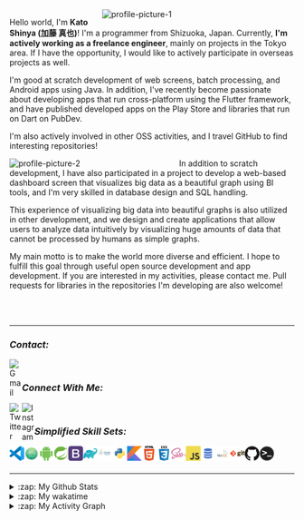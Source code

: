 <img src="https://user-images.githubusercontent.com/13072231/144806565-597f5fc7-ef5c-499c-b66d-a91d3cebcdc0.png" min-width="340px" max-width="400px" width="340px" align="right" alt="profile-picture-1">

<p align="left">
Hello world, I'm <strong>Kato Shinya (加藤 真也)</strong>! I'm a programmer from Shizuoka, Japan. Currently, <strong>I'm actively working as a freelance engineer</strong>, mainly on projects in the Tokyo area. If I have the opportunity, I would like to actively participate in overseas projects as well.

I'm good at scratch development of web screens, batch processing, and Android apps using Java. In addition, I've recently become passionate about developing apps that run cross-platform using the Flutter framework, and have published developed apps on the Play Store and libraries that run on Dart on PubDev.

I'm also actively involved in other OSS activities, and I travel GitHub to find interesting repositories!

</p>

<img src="https://user-images.githubusercontent.com/13072231/144807504-3d1ab63b-9398-42fd-8132-b7b660ab467c.png" min-width="340px" max-width="300px" width="300px" align="left" alt="profile-picture-2">

<p align="left">
In addition to scratch development, I have also participated in a project to develop a web-based dashboard screen that visualizes big data as a beautiful graph using BI tools, and I'm very skilled in database design and SQL handling.

This experience of visualizing big data into beautiful graphs is also utilized in other development, and we design and create applications that allow users to analyze data intuitively by visualizing huge amounts of data that cannot be processed by humans as simple graphs.

My main motto is to make the world more diverse and efficient. I hope to fulfill this goal through useful open source development and app development. If you are interested in my activities, please contact me. Pull requests for libraries in the repositories I'm developing are also welcome!

</p>

</br>
</br>

---

### **_Contact:_**

[<img align="left" alt="Gmail" width="22px" src="https://cdn.jsdelivr.net/npm/simple-icons@v3/icons/gmail.svg" />][gmail]

<br />

### **_Connect With Me:_**

[<img align="left" alt="Twitter" width="22px" src="https://cdn.jsdelivr.net/npm/simple-icons@v3/icons/twitter.svg" />][twitter]
[<img align="left" alt="Instagram" width="22px" src="https://cdn.jsdelivr.net/npm/simple-icons@v3/icons/instagram.svg" />][instagram]

<br />

### **_Simplified Skill Sets:_**

<img align="left" alt="Visual Studio Code" width="26px" src="https://raw.githubusercontent.com/github/explore/80688e429a7d4ef2fca1e82350fe8e3517d3494d/topics/visual-studio-code/visual-studio-code.png" />
<img align="left" alt="Atom" width="26px" src="https://raw.githubusercontent.com/github/explore/80688e429a7d4ef2fca1e82350fe8e3517d3494d/topics/atom/atom.png" />
<img align="left" alt="Android Studio" width="26px" src="https://raw.githubusercontent.com/github/explore/80688e429a7d4ef2fca1e82350fe8e3517d3494d/topics/android/android.png" />
<img align="left" alt="Spring Boot" width="26px" src="https://raw.githubusercontent.com/github/explore/80688e429a7d4ef2fca1e82350fe8e3517d3494d/topics/spring-boot/spring-boot.png" />
<img align="left" alt="Bootstrap" width="26px" src="https://raw.githubusercontent.com/github/explore/80688e429a7d4ef2fca1e82350fe8e3517d3494d/topics/bootstrap/bootstrap.png" />
<img align="left" alt="Gradle" width="26px" src="https://raw.githubusercontent.com/github/explore/80688e429a7d4ef2fca1e82350fe8e3517d3494d/topics/gradle/gradle.png" />
<img align="left" alt="Java" width="26px" src="https://raw.githubusercontent.com/github/explore/80688e429a7d4ef2fca1e82350fe8e3517d3494d/topics/java/java.png" />
<img align="left" alt="Python" width="26px" src="https://raw.githubusercontent.com/github/explore/80688e429a7d4ef2fca1e82350fe8e3517d3494d/topics/python/python.png" />
<img align="left" alt="Kotlin" width="26px" src="https://raw.githubusercontent.com/github/explore/80688e429a7d4ef2fca1e82350fe8e3517d3494d/topics/kotlin/kotlin.png" />
<img align="left" alt="HTML5" width="26px" src="https://raw.githubusercontent.com/github/explore/80688e429a7d4ef2fca1e82350fe8e3517d3494d/topics/html/html.png" />
<img align="left" alt="CSS3" width="26px" src="https://raw.githubusercontent.com/github/explore/80688e429a7d4ef2fca1e82350fe8e3517d3494d/topics/css/css.png" />
<img align="left" alt="Sass" width="26px" src="https://raw.githubusercontent.com/github/explore/80688e429a7d4ef2fca1e82350fe8e3517d3494d/topics/sass/sass.png" />
<img align="left" alt="JavaScript" width="26px" src="https://raw.githubusercontent.com/github/explore/80688e429a7d4ef2fca1e82350fe8e3517d3494d/topics/javascript/javascript.png" />
<img align="left" alt="SQL" width="26px" src="https://raw.githubusercontent.com/github/explore/80688e429a7d4ef2fca1e82350fe8e3517d3494d/topics/sql/sql.png" />
<img align="left" alt="MySQL" width="26px" src="https://raw.githubusercontent.com/github/explore/80688e429a7d4ef2fca1e82350fe8e3517d3494d/topics/mysql/mysql.png" />
<img align="left" alt="Git" width="26px" src="https://raw.githubusercontent.com/github/explore/80688e429a7d4ef2fca1e82350fe8e3517d3494d/topics/git/git.png" />
<img align="left" alt="GitHub" width="26px" src="https://raw.githubusercontent.com/github/explore/78df643247d429f6cc873026c0622819ad797942/topics/github/github.png" />
<img align="left" alt="Terminal" width="26px" src="https://raw.githubusercontent.com/github/explore/80688e429a7d4ef2fca1e82350fe8e3517d3494d/topics/terminal/terminal.png" />

</br>
</br>

---

<details>
  <summary>:zap: My Github Stats</summary>

[![trophy](https://github-profile-trophy.vercel.app/?username=myConsciousness&theme=gruvbox)](https://github-profile-trophy.vercel.app/?username=randyaajr&margin-w=15)

![Anurag's GitHub stats](https://github-readme-stats.vercel.app/api?username=myConsciousness&show_icons=true&theme=gruvbox)

[![Top Langs](https://github-readme-stats.vercel.app/api/top-langs/?username=myConsciousness&langs_count=8&theme=gruvbox)](https://github.com/anuraghazra/github-readme-stats)

</details>

<details>
  <summary>:zap: My wakatime</summary>

[![willianrod's wakatime stats](https://github-readme-stats.vercel.app/api/wakatime?username=myConsciousness)](https://github.com/anuraghazra/github-readme-stats)

</details>

<details>
  <summary>:zap: My Activity Graph</summary>
  <div>
      <img src="https://activity-graph.herokuapp.com/graph?username=myConsciousness&theme=xcode&area=true" />
  </div>
</details>

[gmail]: mailto:kato.shinya.dev@gmail.com
[twitter]: https://twitter.com/thinkit_shinya
[instagram]: https://instagram.com/thinkit_shinya
